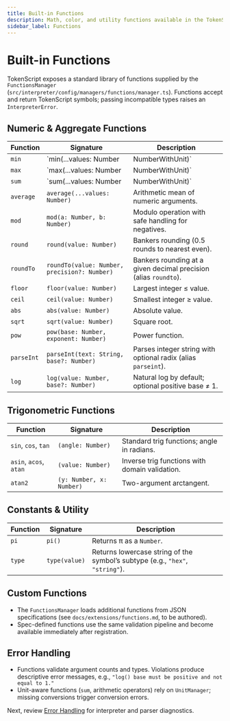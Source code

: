 ```yaml
---
title: Built-in Functions
description: Math, color, and utility functions available in the TokenScript runtime.
sidebar_label: Functions
---
```


# Built-in Functions

TokenScript exposes a standard library of functions supplied by the `FunctionsManager` (`src/interpreter/config/managers/functions/manager.ts`). Functions accept and return TokenScript symbols; passing incompatible types raises an `InterpreterError`.

## Numeric & Aggregate Functions

| Function | Signature | Description |
| --- | --- | --- |
| `min` | `min(...values: Number | NumberWithUnit)` | Returns the smallest numeric value (units allowed when compatible). |
| `max` | `max(...values: Number | NumberWithUnit)` | Returns the largest numeric value. |
| `sum` | `sum(...values: Number | NumberWithUnit)` | Adds values, converting units via `UnitManager` when available. |
| `average` | `average(...values: Number)` | Arithmetic mean of numeric arguments. |
| `mod` | `mod(a: Number, b: Number)` | Modulo operation with safe handling for negatives. |
| `round` | `round(value: Number)` | Bankers rounding (0.5 rounds to nearest even). |
| `roundTo` | `roundTo(value: Number, precision?: Number)` | Bankers rounding at a given decimal precision (alias `roundto`). |
| `floor` | `floor(value: Number)` | Largest integer ≤ value. |
| `ceil` | `ceil(value: Number)` | Smallest integer ≥ value. |
| `abs` | `abs(value: Number)` | Absolute value. |
| `sqrt` | `sqrt(value: Number)` | Square root. |
| `pow` | `pow(base: Number, exponent: Number)` | Power function. |
| `parseInt` | `parseInt(text: String, base?: Number)` | Parses integer string with optional radix (alias `parseint`). |
| `log` | `log(value: Number, base?: Number)` | Natural log by default; optional positive base ≠ 1. |

## Trigonometric Functions

| Function | Signature | Description |
| --- | --- | --- |
| `sin`, `cos`, `tan` | `(angle: Number)` | Standard trig functions; angle in radians. |
| `asin`, `acos`, `atan` | `(value: Number)` | Inverse trig functions with domain validation. |
| `atan2` | `(y: Number, x: Number)` | Two-argument arctangent. |

## Constants & Utility

| Function | Signature | Description |
| --- | --- | --- |
| `pi` | `pi()` | Returns π as a `Number`. |
| `type` | `type(value)` | Returns lowercase string of the symbol’s subtype (e.g., `"hex"`, `"string"`). |

## Custom Functions

- The `FunctionsManager` loads additional functions from JSON specifications (see `docs/extensions/functions.md`, to be authored).
- Spec-defined functions use the same validation pipeline and become available immediately after registration.

## Error Handling

- Functions validate argument counts and types. Violations produce descriptive error messages, e.g., `"log() base must be positive and not equal to 1."`
- Unit-aware functions (`sum`, arithmetic operators) rely on `UnitManager`; missing conversions trigger conversion errors.

Next, review [Error Handling](errors.md) for interpreter and parser diagnostics.
